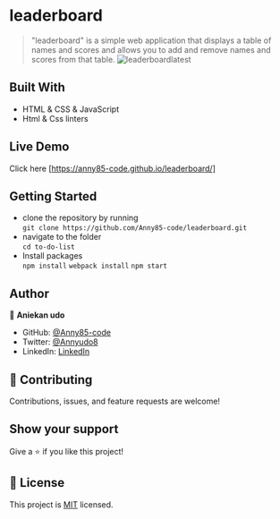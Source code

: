 # leaderboard

> "leaderboard" is a simple web application that displays a table of names and scores and allows you to add and remove names and scores from that table.
> ![leaderboardlatest](https://user-images.githubusercontent.com/87186552/151335363-85db4e6d-d5bf-4449-aae8-d132792f1adc.png)

## Built With

- HTML & CSS & JavaScript
- Html & Css linters

## Live Demo

Click here [https://anny85-code.github.io/leaderboard/]

## Getting Started

- clone the repository by running\
   `git clone https://github.com/Anny85-code/leaderboard.git`
- navigate to the folder\
   `cd to-do-list`
- Install packages\
   `npm install`
  `webpack install`
  `npm start`

## Author

👤 **Aniekan udo**

- GitHub: [@Anny85-code](https://github.com/Anny85-code)
- Twitter: [@Annyudo8](https://twitter.com/Anny_udo8)
- LinkedIn: [LinkedIn](https://www.linkedin.com/in/aniekan-udo-665b65213/)

## :handshake: Contributing

Contributions, issues, and feature requests are welcome!

## Show your support

Give a :star:️ if you like this project!

## :memo: License

This project is [MIT](./MIT.md) licensed.
